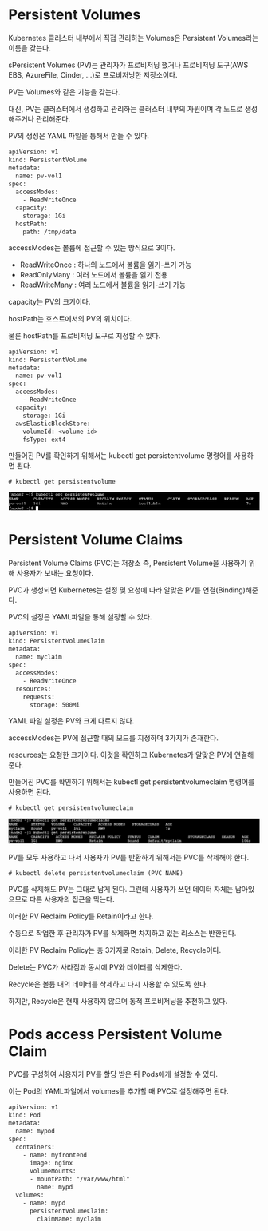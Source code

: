 # Persistent Volumes

Kubernetes 클러스터 내부에서 직접 관리하는 Volumes은 Persistent Volumes라는 이름을 갖는다.

sPersistent Volumes (PV)는 관리자가 프로비저닝 했거나 프로비저닝 도구(AWS EBS, AzureFile, Cinder, ...)로 프로비저닝한 저장소이다.

PV는 Volumes와 같은 기능을 갖는다. 

대신, PV는 클러스터에서 생성하고 관리하는 클러스터 내부의 자원이며 각 노드로 생성해주거나 관리해준다.

PV의 생성은 YAML 파일을 통해서 만들 수 있다.

```
apiVersion: v1
kind: PersistentVolume
metadata:
  name: pv-vol1
spec:
  accessModes:
    - ReadWriteOnce
  capacity:
    storage: 1Gi
  hostPath:
    path: /tmp/data
```

accessModes는 볼륨에 접근할 수 있는 방식으로 3이다.

  - ReadWriteOnce : 하나의 노드에서 볼륨을 읽기-쓰기 가능
  - ReadOnlyMany : 여러 노드에서 볼륨을 읽기 전용
  - ReadWriteMany : 여러 노드에서 볼륨을 읽기-쓰기 가능

capacity는 PV의 크기이다.

hostPath는 호스트에서의 PV의 위치이다. 

물론 hostPath를 프로비저닝 도구로 지정할 수 있다.

```
apiVersion: v1
kind: PersistentVolume
metadata:
  name: pv-vol1
spec:
  accessModes:
    - ReadWriteOnce
  capacity:
    storage: 1Gi
  awsElasticBlockStore:
    volumeId: <volume-id>
    fsType: ext4
```

만들어진 PV를 확인하기 위해서는 kubectl get persistentvolume 명령어를 사용하면 된다.

```
# kubectl get persistentvolume
```

![image1](https://github.com/kjo26619/Certificated-Kubernetes-Administrator/blob/main/Chapter5/Image/pv1.PNG)

# Persistent Volume Claims

Persistent Volume Claims (PVC)는 저장소 즉, Persistent Volume을 사용하기 위해 사용자가 보내는 요청이다.

PVC가 생성되면 Kubernetes는 설정 및 요청에 따라 알맞은 PV를 연결(Binding)해준다.

PVC의 설정은 YAML파일을 통해 설정할 수 있다.

```
apiVersion: v1
kind: PersistentVolumeClaim
metadata:
  name: myclaim
spec:
  accessModes:
    - ReadWriteOnce
  resources:
    requests:
      storage: 500Mi
```

YAML 파일 설정은 PV와 크게 다르지 않다.

accessModes는 PV에 접근할 때의 모드를 지정하며 3가지가 존재한다.

resources는 요청한 크기이다. 이것을 확인하고 Kubernetes가 알맞은 PV에 연결해준다.

만들어진 PVC를 확인하기 위해서는 kubectl get persistentvolumeclaim 명령어를 사용하면 된다.

```
# kubectl get persistentvolumeclaim
```

![image2](https://github.com/kjo26619/Certificated-Kubernetes-Administrator/blob/main/Chapter5/Image/pv2.PNG)

PV를 모두 사용하고 나서 사용자가 PV를 반환하기 위해서는 PVC를 삭제해야 한다.

```
# kubectl delete persistentvolumeclaim (PVC NAME)
```

PVC를 삭제해도 PV는 그대로 남게 된다. 그런데 사용자가 쓰던 데이터 자체는 남아있으므로 다른 사용자의 접근을 막는다.

이러한 PV Reclaim Policy를 Retain이라고 한다.

수동으로 작업한 후 관리자가 PV를 삭제하면 차지하고 있는 리소스는 반환된다.

이러한 PV Reclaim Policy는 총 3가지로 Retain, Delete, Recycle이다.

Delete는 PVC가 사라짐과 동시에 PV와 데이터를 삭제한다.

Recycle은 볼륨 내의 데이터를 삭제하고 다시 사용할 수 있도록 한다.

하지만, Recycle은 현재 사용하지 않으며 동적 프로비저닝을 추천하고 있다.

# Pods access Persistent Volume Claim

PVC를 구성하여 사용자가 PV를 할당 받은 뒤 Pods에게 설정할 수 있다.

이는 Pod의 YAML파일에서 volumes를 추가할 때 PVC로 설정해주면 된다.

```
apiVersion: v1
kind: Pod
metadata:
  name: mypod
spec:
  containers:
    - name: myfrontend
      image: nginx
      volumeMounts:
      - mountPath: "/var/www/html"
        name: mypd
  volumes:
    - name: mypd
      persistentVolumeClaim:
        claimName: myclaim
```
